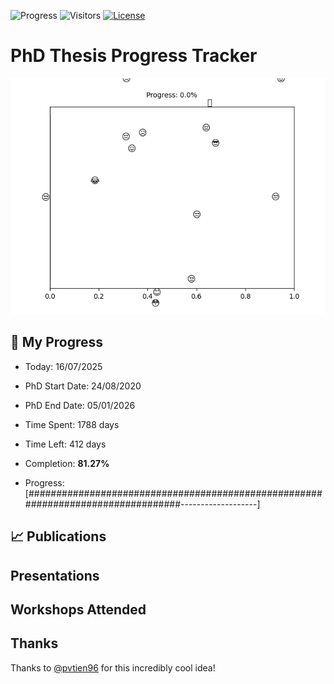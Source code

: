 ![Progress](https://img.shields.io/badge/Progress-81.27%25-5ab760?style=flat-square)
![Visitors](https://api.visitorbadge.io/api/combined?path=https%3A%2F%2Fgithub.com%2Fpvtien96%2FPhD_Thesis_Tracker&label=Views&labelColor=%2337d67a&countColor=%23ff8a65&style=flat-square)
[![License](https://img.shields.io/badge/License-Apache_2.0-blue.svg)](https://opensource.org/licenses/Apache-2.0)

# PhD Thesis Progress Tracker

<td style="width: 10%; padding: 10px; border: none;">
      <img src="progress.gif" alt="Progress" style="height: 10%">
</td>

## :calendar: My Progress

- Today: 16/07/2025
- PhD Start Date: 24/08/2020
- PhD End Date: 05/01/2026

- Time Spent: 1788 days
- Time Left: 412 days
- Completion: <b>81.27%</b>
- Progress: [#################################################################################-------------------]

## 📈 Publications

## Presentations

## Workshops Attended

## Thanks

Thanks to [@pvtien96](https://github.com/pvtien96) for this incredibly cool idea!
